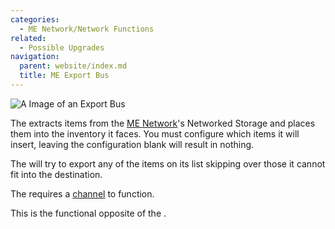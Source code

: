 ```yaml
---
categories:
  - ME Network/Network Functions
related:
  - Possible Upgrades
navigation:
  parent: website/index.md
  title: ME Export Bus
---
```


![A Image of an Export Bus](../../../assets/large/export_bus.png)

The <ItemLink id="export_bus"/> extracts items from the
[ME Network](../../me-network.md)'s Networked Storage and places them into the inventory it faces.
You must configure which items it will insert, leaving the configuration blank will result in nothing.

The <ItemLink id="export_bus"/> will try to export any of the items on its list
skipping over those it cannot fit into the destination.

The <ItemLink id="export_bus"/> requires a [channel](../channels.md) to function.

This is the functional opposite of the <ItemLink id="import_bus"/>.

<RecipeFor id="export_bus" />
